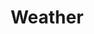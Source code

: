---
title: Weather
tag: [guide, android, weather, overview]
layout: guide-overview
description: City Weather Forecast provides weather forecasts for 200,000+ cities worldwide, including 3,000+ cities and counties in China, supporting real-time weather, up to 30-day forecasts and up to 7-day hourly weather forecasts.
permalink: /en/docs/android-sdk/weather/
ref: 0-sdk-android-weather
---
